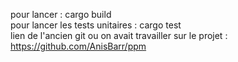 pour lancer : cargo build <br/>
pour lancer les tests unitaires : cargo test<br/>
lien de l'ancien git ou on avait travailler sur le projet : <br/>
https://github.com/AnisBarr/ppm
